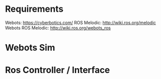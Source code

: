# Requirements
Webots: https://cyberbotics.com/
ROS Melodic: http://wiki.ros.org/melodic
Webots ROS Melodic: http://wiki.ros.org/webots_ros


# Webots Sim



# Ros Controller / Interface


